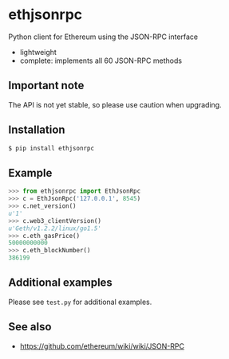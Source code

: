 # ethjsonrpc

Python client for Ethereum using the JSON-RPC interface

* lightweight
* complete: implements all 60 JSON-RPC methods

## Important note

The API is not yet stable, so please use caution when upgrading.

## Installation

```bash
$ pip install ethjsonrpc
```

## Example

```python
>>> from ethjsonrpc import EthJsonRpc
>>> c = EthJsonRpc('127.0.0.1', 8545)
>>> c.net_version()
u'1'
>>> c.web3_clientVersion()
u'Geth/v1.2.2/linux/go1.5'
>>> c.eth_gasPrice()
50000000000
>>> c.eth_blockNumber()
386199
```

## Additional examples

Please see `test.py` for additional examples.

## See also

* https://github.com/ethereum/wiki/wiki/JSON-RPC
